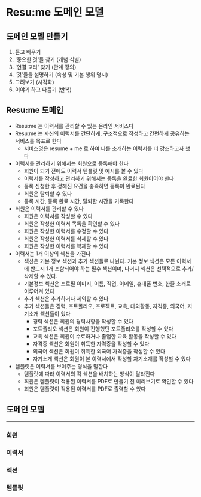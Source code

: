 # Resu:me 도메인 모델

## 도메인 모델 만들기
1. 듣고 배우기
2. '중요한 것'들 찾기 (개념 식별)
3. '연결 고리' 찾기 (관계 정의)
4. '것'들을 설명하기 (속성 및 기본 행위 명시)
5. 그려보기 (시각화)
6. 이야기 하고 다듬기 (반복)

## Resu:me 도메인
- Resu:me 는 이력서를 관리할 수 있는 온라인 서비스다
- Resu:me 는 자신의 이력서를 간단하게, 구조적으로 작성하고 간편하게 공유하는 서비스를 목표로 한다
  - 서비스명은 resume + me 로 하여 나를 소개하는 이력서를 더 강조하고자 했다
- 이력서를 관리하기 위해서는 회원으로 등록해야 한다
  - 회원이 되기 전에도 이력서 템플릿 및 예시를 볼 수 있다
  - 이력서를 작성하고 관리하기 위해서는 등록을 완료한 회원이어야 한다
  - 등록 신청한 후 정해진 요건을 충족하면 등록이 완료된다
  - 회원은 탈퇴할 수 있다
  - 등록 시간, 등록 완료 시간, 탈퇴한 시간을 기록한다
- 회원은 이력서를 관리할 수 있다
  - 회원은 이력서를 작성할 수 있다
  - 회원은 작성한 이력서 목록을 확인할 수 있다
  - 회원은 작성한 이력서를 수정할 수 있다
  - 회원은 작성한 이력서를 삭제할 수 있다
  - 회원은 작성한 이력서를 복제할 수 있다 
- 이력서는 1개 이상의 섹션을 가진다
  - 섹션은 기본 정보 섹션과 추가 섹션들로 나뉜다. 기본 정보 섹션은 모든 이력서에 반드시 1개 포함되어야 하는 필수 섹션이며, 나머지 섹션은 선택적으로 추가/삭제할 수 있다.
  - 기본정보 섹션은 프로필 이미지, 이름, 직업, 이메일, 휴대폰 번호, 한줄 소개로 이루어져 있다
  - 추가 섹션은 추가하거나 제외할 수 있다
  - 추가 섹션들은 경력, 포트폴리오, 프로젝트, 교육, 대외활동, 자격증, 외국어, 자기소개 섹션들이 있다
    - 경력 섹션은 회원의 경력사항을 작성할 수 있다
    - 포트폴리오 섹션은 회원이 진행했던 포트폴리오를 작성할 수 있다
    - 교육 섹션은 회원이 수료하거나 졸업한 교육 활동을 작성할 수 있다
    - 자격증 섹션은 회원이 취득한 자격증을 작성할 수 있다
    - 외국어 섹션은 회원이 취득한 외국어 자격증을 작성할 수 있다
    - 자기소개 섹션은 회원이 본 이력서에서 작성할 자기소개를 작성할 수 있다
- 템플릿은 이력서를 보여주는 형식을 말한다
  - 템플릿에 따라 이력서의 각 섹션을 배치하는 방식이 달라진다
  - 회원은 템플릿이 적용된 이력서를 PDF로 만들기 전 미리보기로 확인할 수 있다
  - 회원은 템플릿이 적용된 이력서를 PDF로 출력할 수 있다

## 도메인 모델

---

### 회원

### 이력서

### 섹션

### 템플릿









